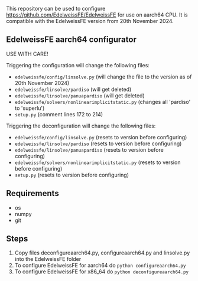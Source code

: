 This repository can be used to configure https://github.com/EdelweissFE/EdelweissFE for use on aarch64 CPU.
It is compatible with the EdelweissFE version from 20th November 2024. 

EdelweissFE aarch64 configurator
--------------------------------

USE WITH CARE!

Triggering the configuration will change the following files:
* `edelweissfe/config/linsolve.py` 						(will change the file to the version as of 20th November 2024)
* `edelweissfe/linsolve/pardiso` 						(will get deleted)
* `edelweissfe/linsolve/panuapardiso` 					(will get deleted)
* `edelweissfe/solvers/nonlinearimplicitstatic.py` 	(changes all 'pardiso' to 'superlu')
* `setup.py`												(comment lines 172 to 214)

Triggering the deconfiguration will change the following files:
* `edelweissfe/config/linsolve.py` 						(resets to version before configuring)
* `edelweissfe/linsolve/pardiso` 						(resets to version before configuring)
* `edelweissfe/linsolve/panuapardiso` 					(resets to version before configuring)
* `edelweissfe/solvers/nonlinearimplicitstatic.py` 	(resets to version before configuring)
* `setup.py`												(resets to version before configuring)


Requirements
------------
* os
* numpy
* git


Steps
-----
1. Copy files deconfigureaarch64.py, configureaarch64.py and linsolve.py into the EdelweissFE folder
2. To configure EdelweissFE for aarch64 do `python configureaarch64.py`
3. To configure EdelweissFE for x86_64 do `python deconfigureaarch64.py`
